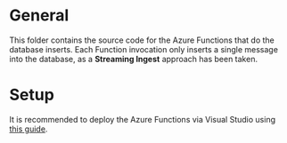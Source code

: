 # General
This folder contains the source code for the Azure Functions that do the database inserts. Each Function invocation only inserts a single message into the database, as a __Streaming Ingest__ approach has been taken.

# Setup
It is recommended to deploy the Azure Functions via Visual Studio using [this guide](https://docs.microsoft.com/en-us/azure/azure-functions/functions-develop-vs?tabs=in-process#publish-to-azure).
